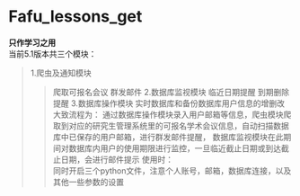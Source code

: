 # Fafu_lessons_get
**只作学习之用**  
当前5.1版本共三个模块：
>1.爬虫及通知模块 
>>爬取可报名会议
>>群发邮件
>2.数据库监视模块
>>临近日期提醒
>>到期删除提醒
>3.数据库操作模块
>>实时数据库和备份数据库用户信息的增删改
大致流程为：
>>通过数据库操作模块录入用户邮箱等信息，爬虫模块爬取到对应的研究生管理系统里的可报名学术会议信息，自动扫描数据库中已保存的用户邮箱，进行群发邮件提醒，
数据库监视模块在此期间对数据库内用户的使用期限进行监控，一旦临近截止日期或到达截止日期，会进行邮件提示
使用时：  
>>同时开启三个python文件，注意个人账号，邮箱，数据库连接，以及其他一些参数的设置

